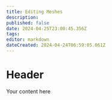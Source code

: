 ```yaml
---
title: Editing Meshes
description: 
published: false
date: 2024-04-25T23:00:45.356Z
tags: 
editor: markdown
dateCreated: 2024-04-24T06:59:05.061Z
---
```


# Header
Your content here